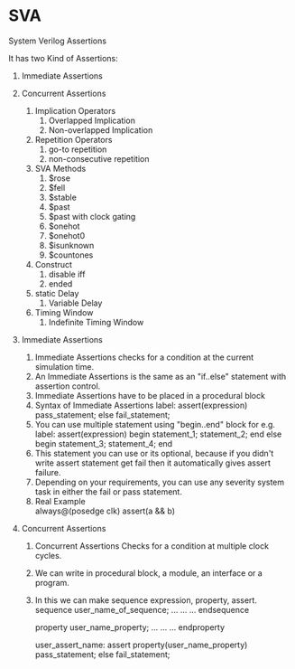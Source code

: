 # SVA
System Verilog Assertions

It has two Kind of Assertions:
1) Immediate Assertions
2) Concurrent Assertions
   1) Implication Operators
      1) Overlapped Implication
	  2) Non-overlapped Implication
   2) Repetition Operators
      1) go-to repetition
	  2) non-consecutive repetition
   3) SVA Methods
      1) $rose
	  2) $fell
	  3) $stable
	  4) $past
	  5) $past with clock gating
	  6) $onehot
	  7) $onehot0
	  8) $isunknown
	  9) $countones
   4) Construct
      1) disable iff
	  2) ended
   5) static Delay
      1) Variable Delay
   6) Timing Window
      1) Indefinite Timing Window

1) Immediate Assertions
   1) Immediate Assertions checks for a condition at the current simulation time.
   2) An Immediate Assertions is the same as an "if..else" statement with assertion control.
   3) Immediate Assertions have to be placed in a procedural block 
   4) Syntax of Immediate Assertions
      label: assert(expression)
	  pass_statement;
	  else 
	  fail_statement;
   5) You can use multiple statement using "begin..end" block for e.g. 
	  label: assert(expression)
	  begin
	  statement_1;
	  statement_2;
	  end
	  else begin
	  statement_3;
	  statement_4;
	  end
   6) This statement you can use or its optional, because if you didn't write assert statement get fail then it automatically gives assert failure.
   7) Depending on your requirements, you can use any severity system task in either the fail or pass statement.
   8) Real Example   
      always@(posedge clk)
	  assert(a && b)

2) Concurrent Assertions
   1) Concurrent Assertions Checks for a condition at multiple clock cycles.
   2) We can write in procedural block, a module, an interface or a program.
   3) In this we can make sequence expression, property, assert.
      sequence user_name_of_sequence;
	  ...
	  ...
	  ...
	  endsequence
	  
	  property user_name_property;
	  ...
	  ...
	  ...
	  endproperty
	  
	  user_assert_name: assert property(user_name_property)
	                    pass_statement;
						else
						fail_statement;
	
